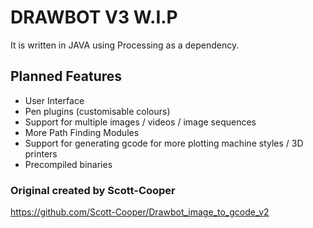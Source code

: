 # DRAWBOT V3 W.I.P
It is written in JAVA using Processing as a dependency.

## Planned Features
- User Interface
- Pen plugins (customisable colours)
- Support for multiple images / videos / image sequences
- More Path Finding Modules
- Support for generating gcode for more plotting machine styles / 3D printers
- Precompiled binaries

### Original created by Scott-Cooper
https://github.com/Scott-Cooper/Drawbot_image_to_gcode_v2
